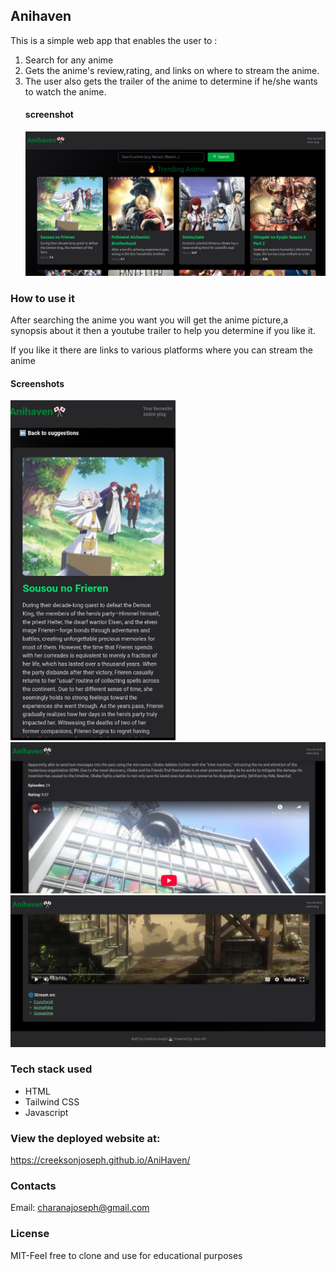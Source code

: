 

## Anihaven

This is a simple web app that enables the user to :

1. Search for any anime
2. Gets the anime's review,rating, and links on where to stream the anime.
3. The user also gets the trailer of the anime to determine if he/she wants to watch the anime.
   #### screenshot
   ![screenshot](img/home.png)

### How to use it

After searching the anime you want you will get the anime picture,a synopsis about it then a youtube trailer to help you determine if you like it.

If you like it there are links to various platforms where you can stream the anime

#### Screenshots

![screenshot](img/description.png)
![screenshot](img/youtube.png)
![screenshot](img/links.png)

### Tech stack used

- HTML
- Tailwind CSS
- Javascript

### View the deployed website at:

https://creeksonjoseph.github.io/AniHaven/

### Contacts

Email: charanajoseph@gmail.com

### License

MIT-Feel free to clone and use for educational purposes
